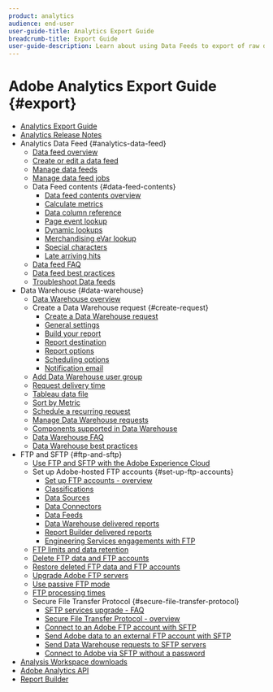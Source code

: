 ```yaml
---
product: analytics
audience: end-user
user-guide-title: Analytics Export Guide
breadcrumb-title: Export Guide
user-guide-description: Learn about using Data Feeds to export of raw data, and Data Warehouse to retrieve a spreadsheet output of data. Learn how to use FTP and SFTP to transfer files.
---
```


# Adobe Analytics Export Guide {#export}

+ [Analytics Export Guide](home.md)
+ [Analytics Release Notes](https://experienceleague.adobe.com/docs/analytics/release-notes/latest.html)
+ Analytics Data Feed {#analytics-data-feed}
  + [Data feed overview](analytics-data-feed/data-feed-overview.md)
  + [Create or edit a data feed](analytics-data-feed/create-feed.md)
  + [Manage data feeds](analytics-data-feed/df-manage-feeds.md)
  + [Manage data feed jobs](analytics-data-feed/df-manage-jobs.md)
  + Data Feed contents {#data-feed-contents}
    + [Data feed contents overview](analytics-data-feed/c-df-contents/datafeeds-contents.md)
    + [Calculate metrics](analytics-data-feed/c-df-contents/datafeeds-calculate.md)
    + [Data column reference](analytics-data-feed/c-df-contents/datafeeds-reference.md)
    + [Page event lookup](analytics-data-feed/c-df-contents/datafeeds-page-event.md)
    + [Dynamic lookups](analytics-data-feed/c-df-contents/dynamic-lookups.md)
    + [Merchandising eVar lookup](analytics-data-feed/c-df-contents/merchandising-evar-lookup.md)
    + [Special characters](analytics-data-feed/c-df-contents/datafeeds-spec-chars.md)
    + [Late arriving hits](analytics-data-feed/c-df-contents/late-arriving-hits.md)
  + [Data feed FAQ](analytics-data-feed/df-faq.md)
  + [Data feed best practices](analytics-data-feed/data-feeds-best-practices.md)
  + [Troubleshoot Data feeds](analytics-data-feed/troubleshooting.md)
+ Data Warehouse {#data-warehouse}
  + [Data Warehouse overview](data-warehouse/data-warehouse.md)
  + Create a Data Warehouse request {#create-request}
    + [Create a Data Warehouse request](data-warehouse/create-request/t-dw-create-request.md)
    + [General settings](data-warehouse/create-request/dw-general-settings.md)
    + [Build your report](data-warehouse/create-request/dw-request-build-report.md)
    + [Report destination](data-warehouse/create-request/dw-request-report-destinations.md)
    + [Report options](data-warehouse/create-request/dw-request-report-options.md)
    + [Scheduling options](data-warehouse/create-request/dw-request-scheduling.md)
    + [Notification email](data-warehouse/create-request/dw-request-email.md)
  + [Add Data Warehouse user group](data-warehouse/t-dw-group.md)
  + [Request delivery time](data-warehouse/delivery-time.md)
  + [Tableau data file](data-warehouse/t-tableau.md)
  + [Sort by Metric](data-warehouse/sorting-by-metric.md)
  + [Schedule a recurring request](data-warehouse/dw-schedule-recurring.md)
  + [Manage Data Warehouse requests](data-warehouse/data-warehouse-requests-manage.md)
  + [Components supported in Data Warehouse](data-warehouse/component-support.md)
  + [Data Warehouse FAQ](data-warehouse/faq.md)
  + [Data Warehouse best practices](data-warehouse/data-warehouse-bp.md)
+ FTP and SFTP {#ftp-and-sftp}
  + [Use FTP and SFTP with the Adobe Experience Cloud](ftp-and-sftp/ftp-overview.md)
  + Set up Adobe-hosted FTP accounts {#set-up-ftp-accounts}
    + [Set up FTP accounts - overview](ftp-and-sftp/c-set-up-ftp-accounts/ftp-accounts.md)
    + [Classifications](ftp-and-sftp/c-set-up-ftp-accounts/ftp-saint.md)
    + [Data Sources](ftp-and-sftp/c-set-up-ftp-accounts/ftp-datasources.md)
    + [Data Connectors](ftp-and-sftp/c-set-up-ftp-accounts/ftp-genesis.md)
    + [Data Feeds](ftp-and-sftp/c-set-up-ftp-accounts/ftp-datafeeds.md)
    + [Data Warehouse delivered reports](ftp-and-sftp/c-set-up-ftp-accounts/ftp-dw-reports.md)
    + [Report Builder delivered reports](ftp-and-sftp/c-set-up-ftp-accounts/ftp-arb-reports.md)
    + [Engineering Services engagements with FTP](ftp-and-sftp/c-set-up-ftp-accounts/ftp-eng-services.md)
  + [FTP limits and data retention](ftp-and-sftp/ftp-limits.md)
  + [Delete FTP data and FTP accounts](ftp-and-sftp/ftp-delete.md)
  + [Restore deleted FTP data and FTP accounts](ftp-and-sftp/ftp-restore.md)
  + [Upgrade Adobe FTP servers](ftp-and-sftp/ftp-upgrade.md)
  + [Use passive FTP mode](ftp-and-sftp/ftp-passive.md)
  + [FTP processing times](ftp-and-sftp/ftp-processing.md)
  + Secure File Transfer Protocol {#secure-file-transfer-protocol}
    + [SFTP services upgrade - FAQ](ftp-and-sftp/c-sftp/sftp-upgrade.md)
    + [Secure File Transfer Protocol - overview](ftp-and-sftp/c-sftp/ftp-sftp.md)
    + [Connect to an Adobe FTP account with SFTP](ftp-and-sftp/c-sftp/ftp-sftp-connect.md)
    + [Send Adobe data to an external FTP account with SFTP](ftp-and-sftp/c-sftp/ftp-sftp-transfer.md)
    + [Send Data Warehouse requests to SFTP servers](ftp-and-sftp/c-sftp/ftp-sftp-dw.md)
    + [Connect to Adobe via SFTP without a password](ftp-and-sftp/c-sftp/ftp-sftp-cert-auth.md)
+ [Analysis Workspace downloads](https://experienceleague.adobe.com/docs/analytics/analyze/analysis-workspace/curate-share/download-send.html)
+ [Adobe Analytics API](https://www.adobe.io/apis/experiencecloud/analytics/docs.html)
+ [Report Builder](https://experienceleague.adobe.com/docs/analytics/analyze/report-builder/home.html)
